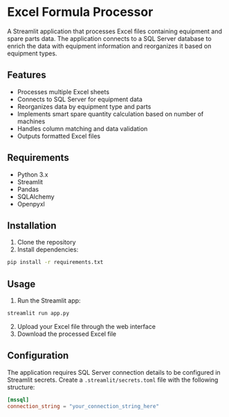 # Excel Formula Processor

A Streamlit application that processes Excel files containing equipment and spare parts data. The application connects to a SQL Server database to enrich the data with equipment information and reorganizes it based on equipment types.

## Features

- Processes multiple Excel sheets
- Connects to SQL Server for equipment data
- Reorganizes data by equipment type and parts
- Implements smart spare quantity calculation based on number of machines
- Handles column matching and data validation
- Outputs formatted Excel files

## Requirements

- Python 3.x
- Streamlit
- Pandas
- SQLAlchemy
- Openpyxl

## Installation

1. Clone the repository
2. Install dependencies:
```bash
pip install -r requirements.txt
```

## Usage

1. Run the Streamlit app:
```bash
streamlit run app.py
```

2. Upload your Excel file through the web interface
3. Download the processed Excel file

## Configuration

The application requires SQL Server connection details to be configured in Streamlit secrets. Create a `.streamlit/secrets.toml` file with the following structure:

```toml
[mssql]
connection_string = "your_connection_string_here"
``` 